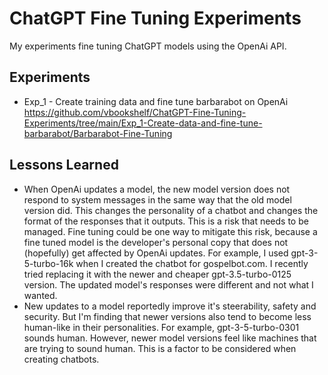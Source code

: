 # ChatGPT Fine Tuning Experiments
My experiments fine tuning ChatGPT models using the OpenAi API.
<br>

## Experiments

- Exp_1 - Create training data and fine tune barbarabot on OpenAi<br>
https://github.com/vbookshelf/ChatGPT-Fine-Tuning-Experiments/tree/main/Exp_1-Create-data-and-fine-tune-barbarabot/Barbarabot-Fine-Tuning

## Lessons Learned
- When OpenAi updates a model, the  new model version does not respond to system messages in the same way that the old model version did. This changes the personality of a chatbot and changes the format of the responses that it outputs. This is a risk that needs to be managed. Fine tuning could be one way to mitigate this risk, because a fine tuned model is the developer's personal copy that does not (hopefully) get affected by OpenAi updates. For example, I used gpt-3-5-turbo-16k when I created the chatbot for gospelbot.com. I recently tried replacing it with the newer and cheaper gpt-3.5-turbo-0125 version. The updated model's responses were different and not what I wanted.
- New updates to a model reportedly improve it's steerability, safety and security. But I'm finding that newer versions also tend to become less human-like in their personalities. For example, gpt-3-5-turbo-0301 sounds human. However, newer model versions feel like machines that are trying to sound human. This is a factor to be considered when creating chatbots.
